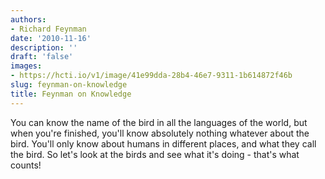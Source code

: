 ```yaml
---
authors:
- Richard Feynman
date: '2010-11-16'
description: ''
draft: 'false'
images:
- https://hcti.io/v1/image/41e99dda-28b4-46e7-9311-1b614872f46b
slug: feynman-on-knowledge
title: Feynman on Knowledge
---
```


You can know the name of the bird in all the languages of the world, but when you're finished, you'll know absolutely nothing whatever about the bird. You'll only know about humans in different places, and what they call the bird. So let's look at the birds and see what it's doing - that's what counts!